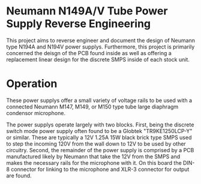 # Neumann N149A/V Tube Power Supply Reverse Engineering
This project aims to reverse engineer and document the design of Neumann type N194A and N194V power supplys.
Furthermore, this project is primarily concerned the deisgn of the PCB found inside as well as offering a replacement linear design for the discrete SMPS inside of each stock unit.

# Operation
These power supplys offer a small variety of voltage rails to be used with a connected Neumann M147, M149, or M150 type tube large diaphragm condensor microphone. 

The power supplys operate largely with two blocks. First, being the discrete switch mode power supply often found to be a Globtek "TR9KE1250LCP-Y" or similar. These are typically a 12V 1.25A 15W black brick type SMPS used to step the incoming 120V from the wall down to 12V to be used by other circuitry. Second, the remainder of the power supply is comprised by a PCB manufactured likely by Neumann that take the 12V from the SMPS and makes the necessary rails for the microphone with it. On this board the DIN-8 connector for linking to the microphone and XLR-3 connector for output are found.
